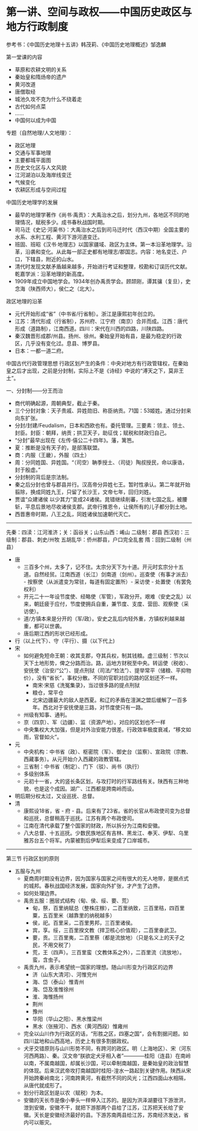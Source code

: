 # 第一讲、空间与政权——中国历史政区与地方行政制度
参考书：《中国历史地理十五讲》韩茂莉、《中国历史地理概述》邹逸麟

第一堂课的内容
* 草原和农耕文明的关系
* 秦始皇和隋炀帝的遗产
* 黄河改道
* 唐僧取经
* 城池久攻不克为什么不绕着走
* 古代如何点菜
* …… 
* 中国何以成为中国

专题（自然地理/人文地理）：
* 政区地理
* 交通与军事地理
* 主要都城平面图
* 历史文化区与人文风貌
* 江河湖泊以及海岸线变迁
* 气候变化
* 农耕区形成与空间过程

中国历史地理学的发展
* 最早的地理学著作《尚书·禹贡》：大禹治水之后，划分九州，各地区不同的地理情况，赋税多少。成书春秋战国时期。
* 司马迁《史记·河渠书》：大禹治水之后到司马迁时代（西汉中期）全国主要的水系、水利工程、黄河下游河道变迁。
* 班固、班昭《汉书·地理志》以国家疆域、政区为主体。第一本沿革地理学。沿革，沿袭和变化。从此每一部正史都有地理志/郡国志。内容：地名变迁、户口，下辖县，附近的山水。
* 清代时发现文献矛盾越来越多，开始进行考证和整理，校勘和订误历代文献。乾嘉学派：沿革地理的新高度。
* 1909年成立中国地学会。1934年创办禹贡学会。顾颉刚，谭其骧（复旦），史念海（陕西师大），侯仁之（北大）。

政区地理的沿革
* 元代开始形成“省”（中书省/行省制）。浙江是康熙初年创立的。
* 江苏：清代形成（行省制），苏州府、江宁府（南京）合并而成。江西：唐代形成（道路制），江南西道。四川：宋代在川西的四路，川陕四路。
* 秦汉魏晋形成郡/州县。扬州、徐州。秦始皇开始有县，是最为稳定的行政区，几乎没有变化过。息县、博罗县。
* 日本：一都一道二府。

中国古代行政管理思想
行政区划产生的条件：中央对地方有行政管辖权，在秦始皇之后才出现，之前是分封制，实际上不是《诗经》中说的“溥天之下，莫非王土”。

一、分封制——分王而治
* 商代明确起源，周朝典型，截止于秦。
* 三个分封对象：天子贵戚、异姓勋旧、称臣纳贡。71国：53姬姓。通过分封来向东扩张。
* 分封/封建/Feudalism，日本和西欧也有。委托管理。三要素：领主、领土、封臣。封臣：朝拜，纳贡；拱卫天子，助征伐；赋税和财政归自己。
* “分封”最早出现在《左传·僖公二十四年》。藩，篱笆。
* 夏：推断是没有天子的，是部落联盟。
* 商：内服（王畿），外服（四土）
* 周：分同姓国、异姓国。“（司空）聃季授土、（司徒）陶叔授民，命以康诰，封于殷虚。”
* 分封制的背后是宗法制。
* 秦之后分封也曾与郡县并行。汉高帝分异姓七王。暂时性承认。第二年就开始翦除，换成同姓九王，只留了长沙王，文帝七年，回归刘姓。
* 贾谊“众建诸侯 以少其力”变成24诸侯。晁错继续削蕃，引发七国之乱，被腰斩，平息后景地尽收诸侯支郡。武帝行推恩令，让侯所有的儿子都分到土地。
* 西晋惠帝时期，八王之乱，同姓诸侯加速朝代灭亡。

---
先秦：四渎：江河淮济；关：函谷关；山东山西：崤山
二级制：郡县
西汉初：三级制：郡县、刺史/州牧
五胡乱华：侨州郡县，户口完全乱套
隋：回到二级制（州县）
* 唐
    * 三百多个州，太多了，记不住。太宗分天下为十道。开元时玄宗分十五道。自然经贸。江南西道（长江）剑南道（剑州）。巡查使（有事才派去） - 按察使（从派遣变为常驻，每道有固定置所）- 采访使 - 处置使（有罢免权利）
    * 开元二十一年设节度使、经略使（军管），军政分开。艰难（安史之乱）以来，朝廷疲于应付，节度使拥兵自重，兼节度、支度、营田、观察使（采访使）。
    * 道/方镇本来是分开的（军/政）。安史之乱后内轻外重，方镇权利越来越重，都可以世袭。
    * 唐后期江西的形状已经形成。
* 行（以上代下）、守（平行）、摄（以下代上)
* 宋
    * 如何避免短命王朝：收其支郡，夺其兵权，制其钱粮。虚三级制：节次以天下土地形势，俾之分路而治。路，运地方财税至中央。转运使（税收）、安抚使（治安/“公”）、提点刑狱（司法/“检法”）、提举常平（储粮、平抑物价），没有“省长”，事权分散。不同的官职对应的路的区划还不一样。
        * 南宋·宋慈《洗冤集录》，当过很多路的提点刑狱
        * 粮仓，常平仓
        * 北宋边疆最大的敌人是西夏。和辽的矛盾在澶渊之盟后缓解了一百多年。西北对于安抚使是三路，对节度使只有一路。
    * 州级有知事、通判。
    * 京（四京）、军（边疆）、监（资源产地）。对应的区划也不一样
    * 中央集权大大加强，但是对外治安能力很差。行政效率极度衰减，“移文如雨，官督如火”。
* 元
    * 中央机构：中书省（政）、枢密院（军）、御史台（监察）、宣政院（宗教、西藏事务）。从元开始介入西藏的政教管辖。
    * 三省制：中书省（制定）、门下（驳）、尚书（执行）
    * 多级别体系
    * 元初十一省，大的竖长条区划，与攻打时的行军路线有关。陕西有三种地貌，也是这个成因。湖广、江西都是跨南岭而设。
* 明后期分权太过，又设巡抚、总督。
* 清
    * 康熙设18省，省 - 府 - 县。后来有了23省。省的长官从布政使司变为总督和巡抚，总督稍高于巡抚。江苏有两个布政使司。
    * 江南在清代承载了整个国家的财政，所以拆分为江南和安徽。
    * 八大总督、十五巡抚。少数民族地区有吉林、黑龙江、奉天、伊犁、乌里雅苏台五个将军。内蒙被割后伊犁后来变成了口岸城市。
---
第三节 行政区划的原则
* 五服与九州
    * 夏商周时期没有边界，因为国家与国家之间有很大的无人地带，是据点式的城邦。春秋战国经济发展，国家向外扩张，才产生了边界。
    * 如何处理边界。
    * 禹贡五服：圈层式结构（甸、侯、绥、要、荒）
        * 甸，祭，百里纳赋总（整株庄稼），二百里纳致，三百里秸，四百里粟，五百里米（越靠里的纳税越多）
        * 侯，祀。百里采，二百里男邦，三百里诸侯。
        * 宾，享。绥，三百里揆文教（捍卫核心价值观），二百里奋武卫。
        * 要，贡。三百里夷，二百里蔡（都是流放地）（只是名义上的天子之民，不用交税了）
        * 荒，王（四声）。三百里蛮（文教体系之外），二百里流（流放地）。蛮，含虫子。
    * 禹贡九州，表示希望统一国家的理想。随山川形变为行政区的边界
        * 济（山东大清河）、河惟兖州
        * 海、岱（泰山）惟青州
        * 海、岱及淮惟徐州
        * 淮、海惟扬州
        * 荆州
        * 豫州
        * 华阳（华山之阳）、黑水惟梁州
        * 黑水（张掖河）、西水（黄河西段）惟雍州
    * 完全以山川作为行政区的话，“形胜之区，四塞之国”，会有割据问题。如四川盆地和山西高地，历史上有很多割据政权。
    * 犬牙交错原则与山川形势不同，有跨河的政区。明（上海地区）、宋（河东河西两路）、秦。汉文帝“朕欲定犬牙相入者”————桂阳（连县）在南岭以南，不属南越国，却属长沙国，可以牵制南越国，是秦始皇的政治智慧的体现。后来汉武帝攻打南越国时桂阳-湟水一路起到关键作用。陕西从宋开始跨秦岭南北；河南跨黄河，有截然不同的风光；江西四面山水相隔，从唐代就成形了。
    * 划分行政区划是以农（赋税）为本。
    * 安徽的天长市是像小拳头一样伸入江苏的。是因为洪泽湖要往下游泄洪，泄到安徽，安徽不干，就把下游那两个县给了江苏，江苏把天长给了安徽。天长是安徽经济最好的县。下游苏南两县给江苏，苏南经济发达，省内可以赈灾。